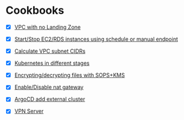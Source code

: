 # Cookbooks

- [x] [VPC with no Landing Zone](./VPC-with-no-LandingZone.md)
- [x] [Start/Stop EC2/RDS instances using schedule or manual endpoint](./schedule-start-stop-ec2.md)
- [x] [Calculate VPC subnet CIDRs](./VPC-subnet-calculator.md)
- [x] [Kubernetes in different stages](./k8s.md)
- [x] [Encrypting/decrypting files with SOPS+KMS](./sops-kms.md)
- [x] [Enable/Disable nat gateway](./enable-nat-gateway.md)
- [x] [ArgoCD add external cluster](./argocd-external-cluster.md)
- [x] [VPN Server](./VPN-server.md)

